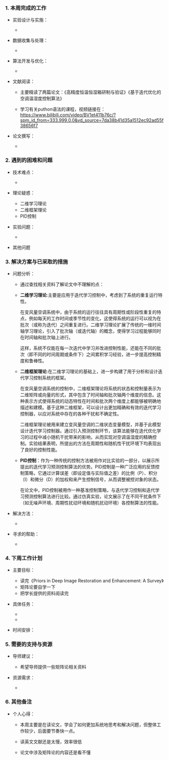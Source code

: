### 1. 本周完成的工作

*   实验设计与实施：

    *   

*   数据收集与处理：

    *   

*   算法开发与优化：

    *   

* 文献阅读：

  * 主要精读了两篇论文：《高精度恒温恒湿箱研制与验证》《基于迭代优化的空调温湿度控制算法》
    
  * 学习有关puthon语法的课程，视频链接在：https://www.bilibili.com/video/BV1et411b76c/?spm_id_from=333.999.0.0&vd_source=7da38b41d35a1512ec92ad55f38656f7

*   论文撰写：

    *   

### 2. 遇到的困难和问题

*   技术难点：

    *   

*   理论疑惑：

    *    二维学习理论
    *   二维框架理论
    * PID控制

*   实验问题：

    *   

*   其他问题

### 3. 解决方案与已采取的措施

* 问题分析：

  * 通过查找相关资料了解论文中不理解的点：

  *   **二维学习理论**:主要是应用于迭代学习控制中，考虑到了系统的重复运行特性。

      在变风量空调系统中，由于系统的运行往往具有周期性或阶段性重复的特点，例如每天的工作时间或季节性的变化，这使得系统的运行可以视为在批次（或称为迭代）之间重复进行。二维学习理论扩展了传统的一维时间轴学习理论，引入了批次轴（或迭代轴）的概念，使得学习过程能够同时在时间轴和批次轴上进行。

      这样，系统不仅能在每一次迭代中学习并改进控制性能，还能在不同的批次（即不同的时间周期或条件下）之间累积学习经验，进一步提高控制精度和鲁棒性。

  *   **二维框架理论**:在二维学习理论的基础上，进一步构建了用于分析和设计迭代学习控制系统的框架。

      在变风量空调系统的控制中，二维框架理论将系统的状态和控制量表示为二维矩阵或向量的形式，其中包含了时间轴和批次轴两个维度的信息。这种表示方式使得系统的动态特性在时间和批次两个维度上都能够被明确地描述和建模。基于这种二维框架，可以设计出更加精确和有效的迭代学习控制器，以应对系统中存在的各种干扰和不确定性。

      二维框架理论被用来建立变风量空调的二维状态变量模型，并基于此模型设计迭代学习控制器。通过引入预测控制环节，该算法能够在迭代优化学习的过程中减小随机干扰带来的影响，从而实现对空调温湿度的精确控制。实验结果表明，所提出的方法在周期性和随机性干扰环境下均表现出了良好的控制性能。

  *   **PID控制**：作为一种传统的控制方法被用作对比实验的一部分，以展示所提出的迭代学习预测控制算法的优势。PID控制是一种广泛应用的反馈控制策略，它通过计算误差（即设定值与实际值之差）的比例（P）、积分（I）和微分（D）的加权和来产生控制信号，从而调整被控对象的状态。

      在论文中，PID控制被用作一种基准控制策略，与迭代学习控制和迭代学习预测控制算法进行比较。通过仿真实验，论文展示了在不同干扰条件下（如无噪声环境、周期性扰动环境和随机扰动环境）各控制算法的性能。

*   解决方法：

    *   

*   寻求的帮助：

    *   

### 4. 下周工作计划

*   主要目标：

    *   读完《Priors in Deep Image Restoration and Enhancement: A Survey》
    *   矩阵论要自学一下
    *   把学长提供的资料阅读完
*   具体任务：

    - 
    - 

*   时间安排：

### **5. 需要的支持与资源**

*   导师建议：

    *   希望导师提供一些矩阵论相关资料
    
*   资源需求：

    *   

### 6. 其他备注

*   个人心得：

    * 本周主要是在读论文，学会了如何更加系统地思考和解决问题，但整体工作较少，后面要节奏快一点。
    
    * 读英文文献还是太慢，效率很低
    
    * 论文中涉及矩阵论的内容还是看不懂
    
      
